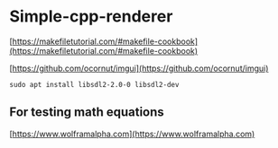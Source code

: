 # Simple-cpp-renderer

[https://makefiletutorial.com/#makefile-cookbook](https://makefiletutorial.com/#makefile-cookbook)

[https://github.com/ocornut/imgui](https://github.com/ocornut/imgui)

```shell
sudo apt install libsdl2-2.0-0 libsdl2-dev
```

## For testing math equations
[https://www.wolframalpha.com](https://www.wolframalpha.com)
